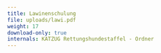 ```yaml
---
title: Lawinenschulung
file: uploads/lawi.pdf
weight: 17
download-only: true
internals: KATZUG Rettungshundestaffel - Ordner
---
```

